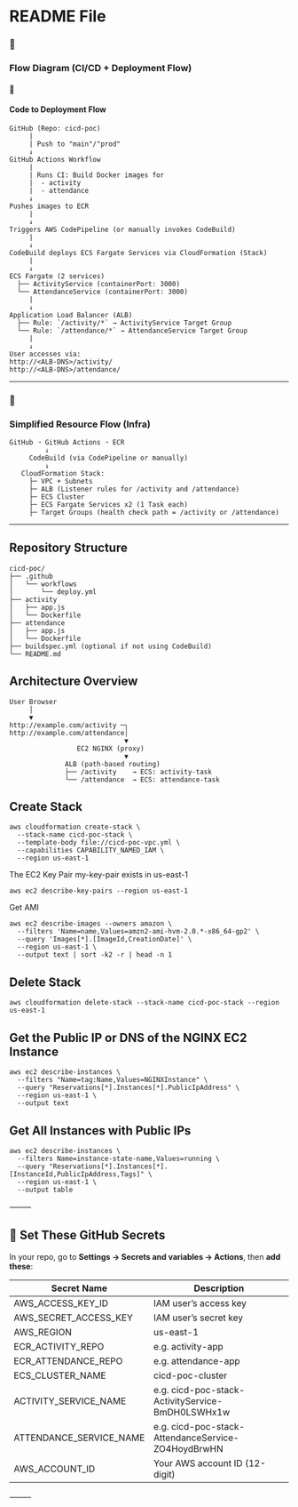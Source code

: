 # README File
### **📌** 
### **Flow Diagram (CI/CD + Deployment Flow)**
  
#### **🧠** 
#### **Code to Deployment Flow**
```
GitHub (Repo: cicd-poc)
     |
     | Push to "main"/"prod"
     ↓
GitHub Actions Workflow
     |
     | Runs CI: Build Docker images for
     |  - activity
     |  - attendance
     ↓
Pushes images to ECR
     |
     ↓
Triggers AWS CodePipeline (or manually invokes CodeBuild)
     |
     ↓
CodeBuild deploys ECS Fargate Services via CloudFormation (Stack)
     |
     ↓
ECS Fargate (2 services)
  ├── ActivityService (containerPort: 3000)
  └── AttendanceService (containerPort: 3000)
     |
     ↓
Application Load Balancer (ALB)
  ├── Rule: `/activity/*` → ActivityService Target Group
  └── Rule: `/attendance/*` → AttendanceService Target Group
     |
     ↓
User accesses via:
http://<ALB-DNS>/activity/  
http://<ALB-DNS>/attendance/
```
---

### **🔁** 
### **Simplified Resource Flow (Infra)**
```
GitHub ➝ GitHub Actions ➝ ECR
         ↓
     CodeBuild (via CodePipeline or manually)
         ↓
   CloudFormation Stack:
     ├─ VPC + Subnets
     ├─ ALB (Listener rules for /activity and /attendance)
     ├─ ECS Cluster
     ├─ ECS Fargate Services x2 (1 Task each)
     ├─ Target Groups (health check path = /activity or /attendance)
```

---

## Repository Structure
```
cicd-poc/
├── .github
│   └── workflows
│       └── deploy.yml
├── activity
│   ├── app.js
│   └── Dockerfile
├── attendance
│   ├── app.js
│   └── Dockerfile
├── buildspec.yml (optional if not using CodeBuild)
└── README.md
```
## Architecture Overview
```
User Browser
     │
     ▼
http://example.com/activity ─┐
http://example.com/attendance│
                             ▼
                 EC2 NGINX (proxy)
                             ▼
              ALB (path-based routing)
              ├── /activity    → ECS: activity-task
              └── /attendance  → ECS: attendance-task
```
## Create Stack
```
aws cloudformation create-stack \
  --stack-name cicd-poc-stack \
  --template-body file://cicd-poc-vpc.yml \
  --capabilities CAPABILITY_NAMED_IAM \
  --region us-east-1
```
The EC2 Key Pair my-key-pair exists in us-east-1
```
aws ec2 describe-key-pairs --region us-east-1
```
Get AMI
```
aws ec2 describe-images --owners amazon \
  --filters 'Name=name,Values=amzn2-ami-hvm-2.0.*-x86_64-gp2' \
  --query 'Images[*].[ImageId,CreationDate]' \
  --region us-east-1 \
  --output text | sort -k2 -r | head -n 1
```
## Delete Stack
```
aws cloudformation delete-stack --stack-name cicd-poc-stack --region us-east-1
```
## Get the Public IP or DNS of the NGINX EC2 Instance
```
aws ec2 describe-instances \
  --filters "Name=tag:Name,Values=NGINXInstance" \
  --query "Reservations[*].Instances[*].PublicIpAddress" \
  --region us-east-1 \
  --output text
```
## Get All Instances with Public IPs
```
aws ec2 describe-instances \
  --filters Name=instance-state-name,Values=running \
  --query "Reservations[*].Instances[*].[InstanceId,PublicIpAddress,Tags]" \
  --region us-east-1 \
  --output table
```

⸻

## **🔐 Set These GitHub Secrets**

In your repo, go to **Settings → Secrets and variables → Actions**, then **add these**:

| **Secret Name**         | **Description**                                    |
| ----------------------- | -------------------------------------------------- |
| AWS_ACCESS_KEY_ID       | IAM user’s access key                              |
| AWS_SECRET_ACCESS_KEY   | IAM user’s secret key                              |
| AWS_REGION              | us-east-1                                          |
| ECR_ACTIVITY_REPO       | e.g. activity-app                                  |
| ECR_ATTENDANCE_REPO     | e.g. attendance-app                                |
| ECS_CLUSTER_NAME        | cicd-poc-cluster                                   |
| ACTIVITY_SERVICE_NAME   | e.g. cicd-poc-stack-ActivityService-BmDH0LSWHx1w   |
| ATTENDANCE_SERVICE_NAME | e.g. cicd-poc-stack-AttendanceService-ZO4HoydBrwHN |
| AWS_ACCOUNT_ID          | Your AWS account ID (12-digit)                     |

⸻